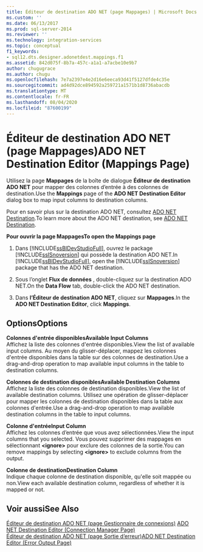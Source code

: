 ```yaml
---
title: Éditeur de destination ADO NET (page Mappages) | Microsoft Docs
ms.custom: ''
ms.date: 06/13/2017
ms.prod: sql-server-2014
ms.reviewer: ''
ms.technology: integration-services
ms.topic: conceptual
f1_keywords:
- sql12.dts.designer.adonetdest.mappings.f1
ms.assetid: 842d075f-8b7a-457c-a1a1-a7acbe10e9b7
author: chugugrace
ms.author: chugu
ms.openlocfilehash: 7e7a2397e4e2d16e6eeca93d41f5127dfde4c35e
ms.sourcegitcommit: ad4d92dce894592a259721a1571b1d8736abacdb
ms.translationtype: MT
ms.contentlocale: fr-FR
ms.lasthandoff: 08/04/2020
ms.locfileid: "87600199"
---
```

# <a name="ado-net-destination-editor-mappings-page"></a><span data-ttu-id="0a2d2-102">Éditeur de destination ADO NET (page Mappages)</span><span class="sxs-lookup"><span data-stu-id="0a2d2-102">ADO NET Destination Editor (Mappings Page)</span></span>
  <span data-ttu-id="0a2d2-103">Utilisez la page **Mappages** de la boîte de dialogue **Éditeur de destination ADO NET** pour mapper des colonnes d’entrée à des colonnes de destination.</span><span class="sxs-lookup"><span data-stu-id="0a2d2-103">Use the **Mappings** page of the **ADO NET Destination Editor** dialog box to map input columns to destination columns.</span></span>  
  
 <span data-ttu-id="0a2d2-104">Pour en savoir plus sur la destination ADO NET, consultez [ADO NET Destination](data-flow/ado-net-destination.md).</span><span class="sxs-lookup"><span data-stu-id="0a2d2-104">To learn more about the ADO NET destination, see [ADO NET Destination](data-flow/ado-net-destination.md).</span></span>  
  
 <span data-ttu-id="0a2d2-105">**Pour ouvrir la page Mappages**</span><span class="sxs-lookup"><span data-stu-id="0a2d2-105">**To open the Mappings page**</span></span>  
  
1.  <span data-ttu-id="0a2d2-106">Dans [!INCLUDE[ssBIDevStudioFull](../includes/ssbidevstudiofull-md.md)], ouvrez le package [!INCLUDE[ssISnoversion](../includes/ssisnoversion-md.md)] qui possède la destination ADO NET.</span><span class="sxs-lookup"><span data-stu-id="0a2d2-106">In [!INCLUDE[ssBIDevStudioFull](../includes/ssbidevstudiofull-md.md)], open the [!INCLUDE[ssISnoversion](../includes/ssisnoversion-md.md)] package that has the ADO NET destination.</span></span>  
  
2.  <span data-ttu-id="0a2d2-107">Sous l’onglet **Flux de données** , double-cliquez sur la destination ADO NET.</span><span class="sxs-lookup"><span data-stu-id="0a2d2-107">On the **Data Flow** tab, double-click the ADO NET destination.</span></span>  
  
3.  <span data-ttu-id="0a2d2-108">Dans **l’Éditeur de destination ADO NET**, cliquez sur **Mappages**.</span><span class="sxs-lookup"><span data-stu-id="0a2d2-108">In the **ADO NET Destination Editor**, click **Mappings**.</span></span>  
  
## <a name="options"></a><span data-ttu-id="0a2d2-109">Options</span><span class="sxs-lookup"><span data-stu-id="0a2d2-109">Options</span></span>  
 <span data-ttu-id="0a2d2-110">**Colonnes d'entrée disponibles**</span><span class="sxs-lookup"><span data-stu-id="0a2d2-110">**Available Input Columns**</span></span>  
 <span data-ttu-id="0a2d2-111">Affichez la liste des colonnes d'entrée disponibles.</span><span class="sxs-lookup"><span data-stu-id="0a2d2-111">View the list of available input columns.</span></span> <span data-ttu-id="0a2d2-112">Au moyen du glisser-déplacer, mappez les colonnes d'entrée disponibles dans la table sur des colonnes de destination.</span><span class="sxs-lookup"><span data-stu-id="0a2d2-112">Use a drag-and-drop operation to map available input columns in the table to destination columns.</span></span>  
  
 <span data-ttu-id="0a2d2-113">**Colonnes de destination disponibles**</span><span class="sxs-lookup"><span data-stu-id="0a2d2-113">**Available Destination Columns**</span></span>  
 <span data-ttu-id="0a2d2-114">Affichez la liste des colonnes de destination disponibles.</span><span class="sxs-lookup"><span data-stu-id="0a2d2-114">View the list of available destination columns.</span></span> <span data-ttu-id="0a2d2-115">Utilisez une opération de glisser-déplacer pour mapper les colonnes de destination disponibles dans la table aux colonnes d'entrée.</span><span class="sxs-lookup"><span data-stu-id="0a2d2-115">Use a drag-and-drop operation to map available destination columns in the table to input columns.</span></span>  
  
 <span data-ttu-id="0a2d2-116">**Colonne d'entrée**</span><span class="sxs-lookup"><span data-stu-id="0a2d2-116">**Input Column**</span></span>  
 <span data-ttu-id="0a2d2-117">Affichez les colonnes d’entrée que vous avez sélectionnées.</span><span class="sxs-lookup"><span data-stu-id="0a2d2-117">View the input columns that you selected.</span></span> <span data-ttu-id="0a2d2-118">Vous pouvez supprimer des mappages en sélectionnant **\<ignore>** pour exclure des colonnes de la sortie.</span><span class="sxs-lookup"><span data-stu-id="0a2d2-118">You can remove mappings by selecting **\<ignore>** to exclude columns from the output.</span></span>  
  
 <span data-ttu-id="0a2d2-119">**Colonne de destination**</span><span class="sxs-lookup"><span data-stu-id="0a2d2-119">**Destination Column**</span></span>  
 <span data-ttu-id="0a2d2-120">Indique chaque colonne de destination disponible, qu'elle soit mappée ou non.</span><span class="sxs-lookup"><span data-stu-id="0a2d2-120">View each available destination column, regardless of whether it is mapped or not.</span></span>  
  
## <a name="see-also"></a><span data-ttu-id="0a2d2-121">Voir aussi</span><span class="sxs-lookup"><span data-stu-id="0a2d2-121">See Also</span></span>  
 <span data-ttu-id="0a2d2-122">[Éditeur de destination ADO NET &#40;page Gestionnaire de connexions&#41;](../../2014/integration-services/ado-net-destination-editor-connection-manager-page.md) </span><span class="sxs-lookup"><span data-stu-id="0a2d2-122">[ADO NET Destination Editor &#40;Connection Manager Page&#41;](../../2014/integration-services/ado-net-destination-editor-connection-manager-page.md) </span></span>  
 [<span data-ttu-id="0a2d2-123">Éditeur de destination ADO NET &#40;page Sortie d’erreur&#41;</span><span class="sxs-lookup"><span data-stu-id="0a2d2-123">ADO NET Destination Editor &#40;Error Output Page&#41;</span></span>](../../2014/integration-services/ado-net-destination-editor-error-output-page.md)  
  
  
